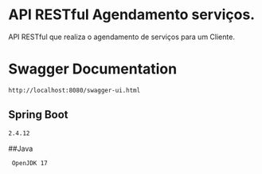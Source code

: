 # API RESTful Agendamento serviços.

API RESTful que realiza o agendamento de serviços para um Cliente.

# Swagger Documentation

```url
http://localhost:8080/swagger-ui.html
```
## Spring Boot

```bash
2.4.12
```

##Java

```bash
 OpenJDK 17
```



